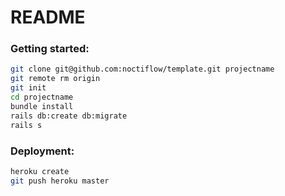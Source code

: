 # README

### Getting started:

```bash
git clone git@github.com:noctiflow/template.git projectname
git remote rm origin
git init
cd projectname
bundle install
rails db:create db:migrate
rails s

```

### Deployment:

```bash
heroku create
git push heroku master
```
